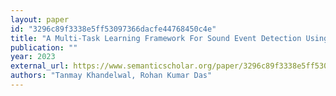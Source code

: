 ```yaml
---
layout: paper
id: "3296c89f3338e5ff53097366dacfe44768450c4e"
title: "A Multi-Task Learning Framework For Sound Event Detection Using High-Level Acoustic Characteristics Of Sounds"
publication: ""
year: 2023
external_url: https://www.semanticscholar.org/paper/3296c89f3338e5ff53097366dacfe44768450c4e
authors: "Tanmay Khandelwal, Rohan Kumar Das"
---
```


